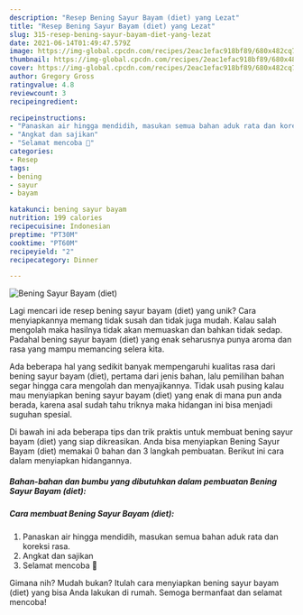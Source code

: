 ```yaml
---
description: "Resep Bening Sayur Bayam (diet) yang Lezat"
title: "Resep Bening Sayur Bayam (diet) yang Lezat"
slug: 315-resep-bening-sayur-bayam-diet-yang-lezat
date: 2021-06-14T01:49:47.579Z
image: https://img-global.cpcdn.com/recipes/2eac1efac918bf89/680x482cq70/bening-sayur-bayam-diet-foto-resep-utama.jpg
thumbnail: https://img-global.cpcdn.com/recipes/2eac1efac918bf89/680x482cq70/bening-sayur-bayam-diet-foto-resep-utama.jpg
cover: https://img-global.cpcdn.com/recipes/2eac1efac918bf89/680x482cq70/bening-sayur-bayam-diet-foto-resep-utama.jpg
author: Gregory Gross
ratingvalue: 4.8
reviewcount: 3
recipeingredient:

recipeinstructions:
- "Panaskan air hingga mendidih, masukan semua bahan aduk rata dan koreksi rasa."
- "Angkat dan sajikan"
- "Selamat mencoba 🤗"
categories:
- Resep
tags:
- bening
- sayur
- bayam

katakunci: bening sayur bayam 
nutrition: 199 calories
recipecuisine: Indonesian
preptime: "PT30M"
cooktime: "PT60M"
recipeyield: "2"
recipecategory: Dinner

---
```



![Bening Sayur Bayam (diet)](https://img-global.cpcdn.com/recipes/2eac1efac918bf89/680x482cq70/bening-sayur-bayam-diet-foto-resep-utama.jpg)

Lagi mencari ide resep bening sayur bayam (diet) yang unik? Cara menyiapkannya memang tidak susah dan tidak juga mudah. Kalau salah mengolah maka hasilnya tidak akan memuaskan dan bahkan tidak sedap. Padahal bening sayur bayam (diet) yang enak seharusnya punya aroma dan rasa yang mampu memancing selera kita.



Ada beberapa hal yang sedikit banyak mempengaruhi kualitas rasa dari bening sayur bayam (diet), pertama dari jenis bahan, lalu pemilihan bahan segar hingga cara mengolah dan menyajikannya. Tidak usah pusing kalau mau menyiapkan bening sayur bayam (diet) yang enak di mana pun anda berada, karena asal sudah tahu triknya maka hidangan ini bisa menjadi suguhan spesial.


Di bawah ini ada beberapa tips dan trik praktis untuk membuat bening sayur bayam (diet) yang siap dikreasikan. Anda bisa menyiapkan Bening Sayur Bayam (diet) memakai 0 bahan dan 3 langkah pembuatan. Berikut ini cara dalam menyiapkan hidangannya.

<!--inarticleads1-->

##### Bahan-bahan dan bumbu yang dibutuhkan dalam pembuatan Bening Sayur Bayam (diet):





<!--inarticleads2-->

##### Cara membuat Bening Sayur Bayam (diet):

1. Panaskan air hingga mendidih, masukan semua bahan aduk rata dan koreksi rasa.
1. Angkat dan sajikan
1. Selamat mencoba 🤗




Gimana nih? Mudah bukan? Itulah cara menyiapkan bening sayur bayam (diet) yang bisa Anda lakukan di rumah. Semoga bermanfaat dan selamat mencoba!
